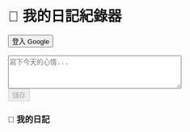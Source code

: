 <!DOCTYPE html>
<html lang="zh-Hant">
<head>
  <meta charset="UTF-8">
  <title>我的日記紀錄器</title>
  <script type="module">
    // ✅ 匯入 Firebase SDK
    import { initializeApp } from "https://www.gstatic.com/firebasejs/11.0.1/firebase-app.js";
    import { getAuth, signInWithPopup, GoogleAuthProvider, signOut, onAuthStateChanged } from "https://www.gstatic.com/firebasejs/11.0.1/firebase-auth.js";
    import { getFirestore, collection, addDoc, getDocs, query, orderBy } from "https://www.gstatic.com/firebasejs/11.0.1/firebase-firestore.js";

    // ✅ 你的 Firebase 設定（請改成你自己的）
    const firebaseConfig = {
      apiKey: "你的 API key",
      authDomain: "daily-d5009.firebaseapp.com",
      projectId: "daily-d5009",
      storageBucket: "daily-d5009.appspot.com",
      messagingSenderId: "你的 Sender ID",
      appId: "你的 App ID"
    };

    // 初始化
    const app = initializeApp(firebaseConfig);
    const auth = getAuth(app);
    const db = getFirestore(app);
    const provider = new GoogleAuthProvider();

    const loginBtn = document.getElementById("login");
    const logoutBtn = document.getElementById("logout");
    const saveBtn = document.getElementById("save");
    const diaryInput = document.getElementById("diary");
    const list = document.getElementById("list");
    let currentUser = null;

    // 登入
    loginBtn.addEventListener("click", async () => {
      try {
        await signInWithPopup(auth, provider);
      } catch (error) {
        alert("登入失敗：" + error.message);
      }
    });

    // 登出
    logoutBtn.addEventListener("click", async () => {
      await signOut(auth);
    });

    // 監聽登入狀態
    onAuthStateChanged(auth, async (user) => {
      if (user) {
        currentUser = user;
        loginBtn.style.display = "none";
        logoutBtn.style.display = "inline";
        saveBtn.disabled = false;
        loadDiaries();
      } else {
        currentUser = null;
        loginBtn.style.display = "inline";
        logoutBtn.style.display = "none";
        saveBtn.disabled = true;
        list.innerHTML = "";
      }
    });

    // 儲存日記
    saveBtn.addEventListener("click", async () => {
      if (!currentUser) return alert("請先登入！");
      const text = diaryInput.value.trim();
      if (!text) return alert("請輸入內容！");
      try {
        await addDoc(collection(db, "users", currentUser.uid, "diary"), {
          text: text,
          time: new Date()
        });
        diaryInput.value = "";
        loadDiaries();
      } catch (e) {
        alert("儲存失敗：" + e.message);
      }
    });

    // 讀取日記
    async function loadDiaries() {
      if (!currentUser) return;
      const q = query(collection(db, "users", currentUser.uid, "diary"), orderBy("time", "desc"));
      const querySnapshot = await getDocs(q);
      list.innerHTML = "";
      querySnapshot.forEach((doc) => {
        const li = document.createElement("li");
        const d = doc.data();
        const date = new Date(d.time.seconds * 1000);
        li.textContent = date.toLocaleString() + "： " + d.text;
        list.appendChild(li);
      });
    }
  </script>
</head>
<body style="font-family: sans-serif; margin: 30px;">
  <h1>🌙 我的日記紀錄器</h1>
  <button id="login">登入 Google</button>
  <button id="logout" style="display:none;">登出</button>
  <br><br>
  <textarea id="diary" rows="4" cols="40" placeholder="寫下今天的心情..."></textarea><br>
  <button id="save" disabled>儲存</button>
  <h3>📖 我的日記</h3>
  <ul id="list"></ul>
</body>
</html>
